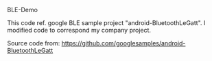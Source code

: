 
BLE-Demo

This code ref. google BLE sample project "android-BluetoothLeGatt". I modified code to correspond my company project.

Source code from: https://github.com/googlesamples/android-BluetoothLeGatt
